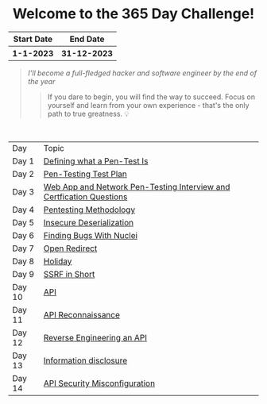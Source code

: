 <h1 align="center">Welcome to the 365 Day Challenge!</h1>

<div align="center">
<table>
 <tr>
    <th>Start Date</th>
    <th>End Date</th>
 </tr>
 <tr>
   <th>1-1-2023</th>
   <th>31-12-2023</th>
 </tr>
</table>
</div>


> *I'll become a full-fledged hacker and software engineer by the end of the year*
>> If you dare to begin, you will find the way to succeed. Focus on yourself and learn from your own experience - that's the only path to true greatness. :bulb:

<div align="center"> <br>
<table>
 <tr>
  <td>Day</td>
  <td>Topic</td>
 </tr>
 <tr>
  <td>Day 1 </td>
  <td><a href="https://github.com/mrnazu/Learn-365-Days/blob/main/Days/day1.md">Defining what a Pen-Test Is</a></td>
 </tr>
  <tr>
  <td>Day 2 </td>
  <td><a href="https://github.com/mrnazu/Learn-365-Days/blob/main/Days/day2.md">Pen-Testing Test Plan</a></td>
 </tr>
 <td>Day 3 </td>
  <td><a href="https://github.com/mrnazu/Learn-365-Days/blob/main/Days/day3.md">Web App and Network Pen-Testing Interview and Certfication Questions</a></td>
 </tr>
  <tr>
  <td>Day 4 </td>
  <td><a href="https://github.com/mrnazu/Learn-365-Days/blob/main/Days/day4.md">Pentesting Methodology</a></td>
 </tr>
 <tr>
  <td>Day 5 </td>
  <td><a href="https://github.com/mrnazu/Learn-365-Days/blob/main/Days/day5.md">Insecure Deserialization</a></td>
 </tr>
 <tr>
  <td>Day 6 </td>
  <td><a href="https://github.com/mrnazu/Learn-365-Days/blob/main/Days/day6.md">Finding Bugs With Nuclei</a></td>
 </tr>
  <tr>
  <td>Day 7 </td>
  <td><a href="https://github.com/mrnazu/Learn-365-Days/blob/main/Days/day7.md">Open Redirect</a></td>
 </tr>
  <tr>
  <td>Day 8 </td>
  <td><a href="https://github.com/mrnazu/Learn-365-Days/blob/main/Days/day8.md">Holiday</a></td>
 </tr>
  <tr>
  <td>Day 9 </td>
  <td><a href="https://github.com/mrnazu/Learn-365-Days/blob/main/Days/day9.md">SSRF in Short</a></td>
 </tr>
   <tr>
  <td>Day 10 </td>
  <td><a href="https://github.com/mrnazu/Learn-365-Days/blob/main/Days/day10.md">API</a></td>
 </tr>
    <tr>
  <td>Day 11 </td>
  <td><a href="https://github.com/mrnazu/Learn-365-Days/blob/main/Days/day11.md">API Reconnaissance</a></td>
 </tr>
    <tr>
  <td>Day 12 </td>
  <td><a href="https://github.com/mrnazu/Learn-365-Days/blob/main/Days/day12.md">Reverse Engineering an API</a></td>
 </tr>
   <tr>
  <td>Day 13 </td>
  <td><a href="https://github.com/mrnazu/Learn-365-Days/blob/main/Days/day13.md">Information disclosure</a></td>
 </tr>
   <tr>
  <td>Day 14 </td>
  <td><a href="https://github.com/mrnazu/Learn-365-Days/blob/main/Days/day14.md">API Security Misconfiguration</a></td>
 </tr>
</table> </div>

